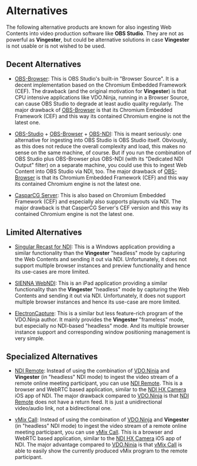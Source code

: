 
Alternatives
============

The following alternative products are known for also ingesting Web
Contents into video production software like **OBS Studio**. They are
not as powerful as **Vingester**, but could be alternative solutions in
case **Vingester** is not usable or is not wished to be used.

Decent Alternatives
-------------------

- [OBS-Browser](https://github.com/obsproject/obs-browser):
  This is OBS Studio's built-in "Browser Source". It is
  a decent implementation based on the Chromium Embedded
  Framework (CEF). The drawback (and the original motivation
  for **Vingester**) is that CPU intensive applications like
  VDO.Ninja, running in a Browser Source, can cause OBS Studio to
  degrade at least audio quality regularly. The major drawback of
  [OBS-Browser](https://github.com/obsproject/obs-browser) is that its
  Chromium Embedded Framework (CEF) and this way its contained Chromium
  engine is not the latest one.

- [OBS-Studio](https://obsproject.com) +
  [OBS-Browser](https://github.com/obsproject/obs-browser) +
  [OBS-NDI](https://github.com/Palakis/obs-ndi/): This is meant seriously:
  one alternative for ingesting into OBS Studio is OBS Studio itself.
  Obviously, as this does not reduce the overall complexity and load,
  this makes no sense on the same machine, of course. But if you run
  the combination of OBS Studio plus OBS-Browser plus OBS-NDI (with its
  "Dedicated NDI Output" filter) on a separate machine, you could use
  this to ingest Web Content into OBS Studio via NDI, too. The major
  drawback of [OBS-Browser](https://github.com/obsproject/obs-browser)
  is that its Chromium Embedded Framework (CEF) and this way its
  contained Chromium engine is not the latest one.

- [CasparCG Server](https://github.com/CasparCG/server): This
  is also based on Chromium Embedded Framework (CEF) and especially
  also supports playouts via NDI. The major drawback is that CasperCG
  Server's CEF version and this way its contained Chromium engine is not
  the latest one.

Limited Alternatives
--------------------

- [Singular Recast for NDI](https://www.singular.live/ndi):
  This is a Windows application providing a similar functionality than
  the **Vingester** "headless" mode by capturing the Web Contents and
  sending it out via NDI. Unfortunately, it does not support multiple
  browser instances and preview functionality and hence its use-cases
  are more limited.

- [SIENNA WebNDI](http://www.sienna-tv.com/ndi/webndi.html):
  This is an iPad application providing a similar functionality than
  the **Vingester** "headless" mode by capturing the Web Contents and
  sending it out via NDI. Unfortunately, it does not support multiple
  browser instances and hence its use-case are more limited.

- [ElectronCapture](https://github.com/steveseguin/electroncapture):
  This is a similar but less feature-rich program of the VDO.Ninja
  author. It mainly provides the **Vingester** "frameless" mode, but
  especially no NDI-based "headless" mode. And its multiple browser
  instance support and corresponding window positioning management is
  very simple.

Specialized Alternatives
------------------------

- [NDI Remote](https://www.ndi.tv/tools/):
  Instead of using the combination of [VDO.Ninja](https://vdo.ninja)
  and **Vingester** (in "headless" NDI mode) to ingest the
  video stream of a remote online meeting participant, you
  can use [NDI Remote](https://www.ndi.tv/tools/). This is a
  browser and WebRTC based application, similar to the [NDI HX
  Camera](https://apps.apple.com/de/app/ndi-hx-camera/id1477266080)
  iOS app of NDI. The major drawback compared to
  [VDO.Ninja](https://vdo.ninja) is that [NDI
  Remote](https://www.ndi.tv/tools/) does not have a return feed. It is
  just a unidirectional video/audio link, not a bidirectional one.

- [vMix Call](https://www.vmix.com/products/vmix-call.aspx):
  Instead of using the combination of [VDO.Ninja](https://vdo.ninja)
  and **Vingester** (in "headless" NDI mode) to ingest the
  video stream of a remote online meeting participant, you
  can use [vMix Call](https://www.vmix.com/products/vmix-call.aspx). This is a
  browser and WebRTC based application, similar to the [NDI HX
  Camera](https://apps.apple.com/de/app/ndi-hx-camera/id1477266080)
  iOS app of NDI. The major advantage compared to
  [VDO.Ninja](https://vdo.ninja) is that [vMix
  Call](https://www.vmix.com/products/vmix-call.aspx) is able to easily show
  the currently produced vMix program to the remote participant.

